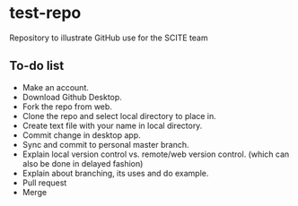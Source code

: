 # test-repo
Repository to illustrate GitHub use for the SCITE team

## To-do list

- Make an account.
- Download Github Desktop.
- Fork the repo from web.
- Clone the repo and select local directory to place in.
- Create text file with your name in local directory.
- Commit change in desktop app.
- Sync and commit to personal master branch.
- Explain local version control vs. remote/web version control. (which can also be done in delayed fashion)
- Explain about branching, its uses and do example.
- Pull request
- Merge
